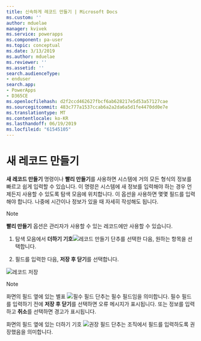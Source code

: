 ```yaml
---
title: 신속하게 레코드 만들기 | Microsoft Docs
ms.custom: ''
author: mduelae
manager: kvivek
ms.service: powerapps
ms.component: pa-user
ms.topic: conceptual
ms.date: 3/13/2019
ms.author: mduelae
ms.reviewer: ''
ms.assetid: ''
search.audienceType:
- enduser
search.app:
- PowerApps
- D365CE
ms.openlocfilehash: d2f2ccd462627fbcf6ab628217e5d53a57127cae
ms.sourcegitcommit: 483c777a1537ccab6a2a2da6a5d1fe4470dd0e7e
ms.translationtype: MT
ms.contentlocale: ko-KR
ms.lasthandoff: 06/19/2019
ms.locfileid: "61545105"
---
```

# <a name="create-a-new-record"></a>새 레코드 만들기


**새 레코드 만들기** 명령이나 **빨리 만들기**를 사용하면 시스템에 거의 모든 형식의 정보를 빠르고 쉽게 입력할 수 있습니다. 이 명령은 시스템에 새 정보를 입력해야 하는 경우 언제든지 사용할 수 있도록 탐색 모음에 위치합니다. 이 옵션을 사용하면 몇몇 필드를 입력해야 합니다. 나중에 시간이나 정보가 있을 때 자세히 작성해도 됩니다.  

> [!NOTE]
> **빨리 만들기** 옵션은 관리자가 사용할 수 있는 레코드에만 사용할 수 있습니다.
    
1. 탐색 모음에서 **더하기 기호**![레코드 만들기 단추](media/create-record-button.png "레코드 만들기 단추")를 선택한 다음, 원하는 항목을 선택합니다.  
  
2.  필드를 입력한 다음, **저장 후 닫기**를 선택합니다.  

  ![레코드 저장](media/quick_create.png "레코드 저장")
  
> [!NOTE]
> 화면의 필드 옆에 있는 별표 ![필수 필드 단추](media/required-field-button.png "필수 필드 단추")는 필수 필드임을 의미합니다. 필수 필드를 입력하기 전에 **저장 후 닫기**를 선택하면 오류 메시지가 표시됩니다. 또는 정보를 입력하고 **취소**를 선택하면 경고가 표시됩니다.
>   
> 화면의 필드 옆에 있는 더하기 기호 ![권장 필드 단추](media/recommended-field-button.png "권장 필드 단추")는 조직에서 필드를 입력하도록 권장했음을 의미합니다.  
    
